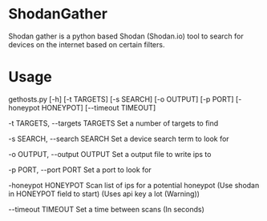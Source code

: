 # ShodanGather
Shodan gather is a python based Shodan (Shodan.io) tool to search for devices on the internet based on certain filters.

# Usage
gethosts.py [-h] [-t TARGETS] [-s SEARCH] [-o OUTPUT] [-p PORT] [-honeypot HONEYPOT] [--timeout TIMEOUT]

-t TARGETS, --targets TARGETS  Set a number of targets to find

-s SEARCH, --search SEARCH   Set a device search term to look for

-o OUTPUT, --output OUTPUT   Set a output file to write ips to

-p PORT, --port PORT  Set a port to look for

-honeypot HONEYPOT    Scan list of ips for a potential honeypot (Use shodan in HONEYPOT field to start) (Uses api key a lot (Warning))

--timeout TIMEOUT     Set a time between scans (In seconds)
